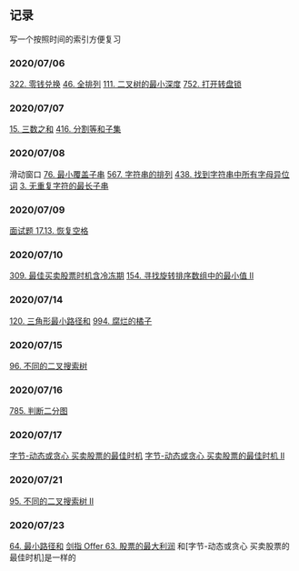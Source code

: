 ## 记录

写一个按照时间的索引方便复习

### 2020/07/06

[322. 零钱兑换](https://leetcode-cn.com/problems/coin-change/)
[46. 全排列](https://leetcode-cn.com/problems/permutations/)
[111. 二叉树的最小深度](https://leetcode-cn.com/problems/minimum-depth-of-binary-tree/)
[752. 打开转盘锁](https://leetcode-cn.com/problems/open-the-lock/)

### 2020/07/07

[15. 三数之和](https://leetcode-cn.com/problems/3sum/)
[416. 分割等和子集](https://leetcode-cn.com/problems/partition-equal-subset-sum/)

### 2020/07/08

滑动窗口
[76. 最小覆盖子串](https://leetcode-cn.com/problems/minimum-window-substring/)
[567. 字符串的排列](https://leetcode-cn.com/problems/permutation-in-string/)
[438. 找到字符串中所有字母异位词](https://leetcode-cn.com/problems/find-all-anagrams-in-a-string/)
[3. 无重复字符的最长子串](https://leetcode-cn.com/problems/longest-substring-without-repeating-characters/)

### 2020/07/09
[面试题 17.13. 恢复空格](https://leetcode-cn.com/problems/re-space-lcci/)

### 2020/07/10
[309. 最佳买卖股票时机含冷冻期](https://leetcode-cn.com/problems/best-time-to-buy-and-sell-stock-with-cooldown/)
[154. 寻找旋转排序数组中的最小值 II](https://leetcode-cn.com/problems/find-minimum-in-rotated-sorted-array-ii/)

### 2020/07/14
[120. 三角形最小路径和](https://leetcode-cn.com/problems/triangle/)
[994. 腐烂的橘子](https://leetcode-cn.com/problems/rotting-oranges/)

### 2020/07/15
[96. 不同的二叉搜索树](https://leetcode-cn.com/problems/unique-binary-search-trees/)

### 2020/07/16
[785. 判断二分图](https://leetcode-cn.com/problems/is-graph-bipartite/)

### 2020/07/17
[字节-动态或贪心 买卖股票的最佳时机](https://leetcode-cn.com/explore/interview/card/bytedance/246/dynamic-programming-or-greedy/1042/)
[字节-动态或贪心 买卖股票的最佳时机 II](https://leetcode-cn.com/explore/interview/card/bytedance/246/dynamic-programming-or-greedy/1043/)

### 2020/07/21
[95. 不同的二叉搜索树 II](https://leetcode-cn.com/problems/unique-binary-search-trees-ii/)

### 2020/07/23
[64. 最小路径和](https://leetcode-cn.com/problems/minimum-path-sum/)
[剑指 Offer 63. 股票的最大利润](https://leetcode-cn.com/problems/gu-piao-de-zui-da-li-run-lcof/) 和[字节-动态或贪心 买卖股票的最佳时机]是一样的
